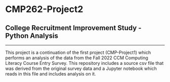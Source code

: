 # CMP262-Project2
## College Recruitment Improvement Study - Python Analysis
---
This project is a continuation of the first project (CMP-Project1) which performs an analysis of the data from the Fall 2022 CCM Computing Literacy Course Entry Survey.  This repository includes a source csv file that was derived from the original survey data and a Jupyter notebook which reads in this file and includes analysis on it. 